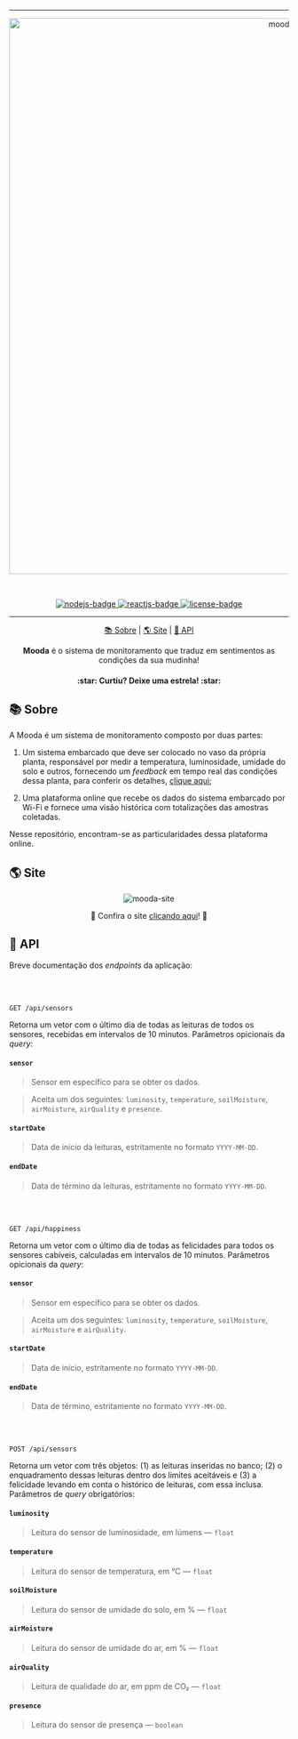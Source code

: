 ***

<p align="center">
   <img src="https://i.ibb.co/XYbxkCj/mooda-logo.png" alt="mooda-logo" width=1000 />
</p>

<br />

<p align="center">  
  <a href="https://nodejs.org/en/">
    <img src="https://img.shields.io/badge/NodeJS-16.15.1-339933?style=for-the-badge&logo=node.js&logoColor=339933" alt="nodejs-badge" />
  </a>
  <a href="https://reactjs.org/">
    <img src="https://img.shields.io/badge/React-17.0.2-61DAFB?style=for-the-badge&logo=react&logoColor=61DAFB" alt="reactjs-badge" />
  </a>
  <a href="https://github.com/gvmossato/mooda/blob/main/LICENSE">
    <img src="https://img.shields.io/github/license/gvmossato/mooda?color=blue&style=for-the-badge" alt="license-badge" />
  </a>
</p>

***

<p align="center">
  <a href="#-sobre">📚 Sobre</a> | 
  <a href="#-site">🌎 Site</a>   | 
  <a href="#-api">🧰 API</a>
</p>

<p align="center">
  <b>Mooda</b> é o sistema de monitoramento que traduz em sentimentos as condições da sua mudinha! 
</p>
  
<h4 align="center">
  :star: Curtiu? Deixe uma estrela! :star:
</h4>

## 📚 Sobre

A Mooda é um sistema de monitoramento composto por duas partes:

1. Um sistema embarcado que deve ser colocado no vaso da própria planta, responsável por medir a temperatura, luminosidade, umidade do solo e outros, fornecendo um *feedback* em tempo real das condições dessa planta, para conferir os detalhes, [clique aqui](https://github.com/HenriqueKen/mooda-embarcado);

2. Uma plataforma online que recebe os dados do sistema embarcado por Wi-Fi e fornece uma visão histórica com totalizações das amostras coletadas.

Nesse repositório, encontram-se as particularidades dessa plataforma online.

## 🌎 Site

<p align="center">
   <img alt="mooda-site" src="https://i.ibb.co/hMpKVDg/mooda.gif" />
</p>

<p align="center">
   🔗 Confira o site <a href="http://mood-a.herokuapp.com/">clicando aqui</a>! 🔗
</p>

## 🧰 API

Breve documentação dos *endpoints* da aplicação:

<br />
<br />

```
GET /api/sensors
```

Retorna um vetor com o último dia de todas as leituras de todos os sensores, recebidas em intervalos de 10 minutos. Parâmetros opicionais da *query*:

#### `sensor`

> Sensor em específico para se obter os dados.

> Aceita um dos seguintes: `luminosity`, `temperature`, `soilMoisture`, `airMoisture`, `airQuality` e `presence`.

#### `startDate`

> Data de início da leituras, estritamente no formato `YYYY-MM-DD`.

#### `endDate`

> Data de término da leituras, estritamente no formato `YYYY-MM-DD`.

<br />
<br />

```
GET /api/happiness
```

Retorna um vetor com o último dia de todas as felicidades para todos os sensores cabíveis, calculadas em intervalos de 10 minutos. Parâmetros opicionais da *query*:

#### `sensor`

> Sensor em específico para se obter os dados.

> Aceita um dos seguintes: `luminosity`, `temperature`, `soilMoisture`, `airMoisture` e `airQuality`.

#### `startDate`

> Data de início, estritamente no formato `YYYY-MM-DD`.

#### `endDate`

> Data de término, estritamente no formato `YYYY-MM-DD`.

<br />
<br />

```
POST /api/sensors
```

Retorna um vetor com três objetos: (1) as leituras inseridas no banco; (2) o enquadramento dessas leituras dentro dos limites aceitáveis e (3) a felicidade levando em conta o histórico de leituras, com essa inclusa. Parâmetros de *query* obrigatórios:

#### `luminosity`

> Leitura do sensor de luminosidade, em lúmens — `float`

#### `temperature`

> Leitura do sensor de temperatura, em °C — `float`

#### `soilMoisture`

> Leitura do sensor de umidade do solo, em % — `float`

#### `airMoisture`

> Leitura do sensor de umidade do ar, em % — `float`

#### `airQuality`

> Leitura de qualidade do ar, em ppm de CO₂ — `float`

#### `presence`

> Leitura do sensor de presença — `boolean`
